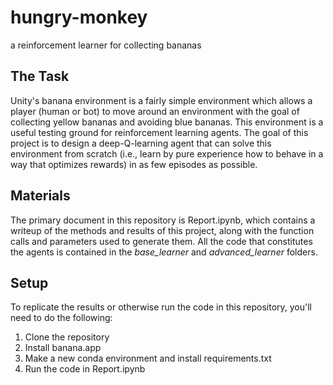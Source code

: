 # hungry-monkey
a reinforcement learner for collecting bananas

## The Task
Unity's banana environment is a fairly simple environment which allows a player (human or bot) to move around an environment with the goal of collecting yellow bananas and avoiding blue bananas.  This environment is a useful testing ground for reinforcement learning agents.  The goal of this project is to design a deep-Q-learning agent that can solve this environment from scratch (i.e., learn by pure experience how to behave in a way that optimizes rewards) in as few episodes as possible.

## Materials
The primary document in this repository is Report.ipynb, which contains a writeup of the methods and results of this project, along with the function calls and parameters used to generate them.  All the code that constitutes the agents is contained in the *base_learner* and *advanced_learner* folders.

## Setup
To replicate the results or otherwise run the code in this repository, you'll need to do the following:
1. Clone the repository
2. Install banana.app
3. Make a new conda environment and install requirements.txt
4. Run the code in Report.ipynb


